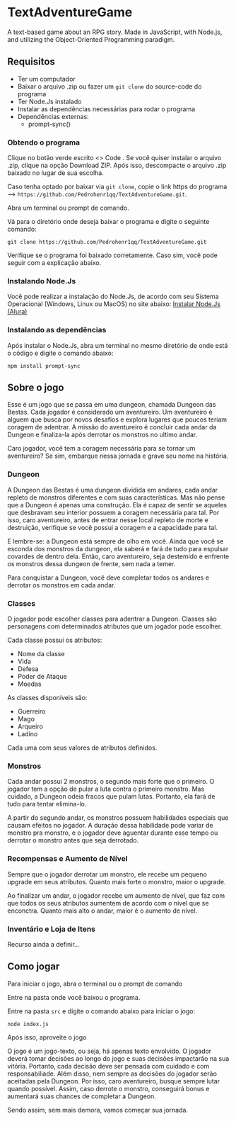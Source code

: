 # TextAdventureGame
A text-based game about an RPG story. Made in JavaScript, with Node.js, and utilizing the Object-Oriented Programming paradigm.

## Requisitos
 - Ter um computador
 - Baixar o arquivo .zip ou fazer um `git clone` do source-code do programa
 - Ter Node.Js instalado
 - Instalar as dependências necessárias para rodar o programa
 - Dependências externas:
   - prompt-sync()

### Obtendo o programa
Clique no botão verde escrito <> Code
.
Se você quiser instalar o arquivo .zip, clique na opção Download ZIP. Após isso, descompacte o arquivo .zip baixado no lugar de sua escolha.

Caso tenha optado por baixar via `git clone`, copie o link https do programa --> `https://github.com/Pedrohenr1qq/TextAdventureGame.git`.

Abra um terminal ou prompt de comando.

Vá para o diretório onde deseja baixar o programa e digite o seguinte comando:

```
git clone https://github.com/Pedrohenr1qq/TextAdventureGame.git 
```

Verifique se o programa foi baixado corretamente. Caso sim, você pode seguir com a explicação abaixo.

### Instalando Node.Js
Você pode realizar a instalação do Node.Js, de acordo com seu Sistema Operacional (Windows, Linux ou MacOS) no site abaixo:
[Instalar Node.Js (Alura)](https://www.alura.com.br/artigos/como-instalar-node-js-windows-linux-macos)

### Instalando as dependências
Após instalar o Node.Js, abra um terminal no mesmo diretório de onde está o código e digite o comando abaixo:

```
npm install prompt-sync
```

## Sobre o jogo 
Esse é um jogo que se passa em uma dungeon, chamada Dungeon das Bestas. Cada jogador é considerado um aventureiro. Um aventureiro é alguem que busca por novos desafios e explora lugares que poucos teriam coragem de adentrar. A missão do aventureiro é concluir cada andar da Dungeon e finaliza-la após derrotar os monstros no ultimo andar. 

Caro jogador, você tem a coragem necessária para se tornar um aventureiro? 
Se sim, embarque nessa jornada e grave seu nome na história. 

### Dungeon
A Dungeon das Bestas é uma dungeon dividida em andares, cada andar repleto de monstros diferentes e com suas características. Mas não pense que a Dungeon é apenas uma construção. Ela é capaz de sentir se aqueles que desbravam seu interior possuem a coragem necessária para tal. Por isso, caro aventureiro, antes de entrar nesse local repleto de morte e destruição, verifique se vocẽ possui a coragem e a capacidade para tal. 

E lembre-se:  a Dungeon está sempre de olho em você. Ainda que você se esconda dos monstros da dungeon, ela saberá e fará de tudo para espulsar covardes de dentro dela. Então, caro aventureiro, seja destemido e enfrente os monstros dessa dungeon de frente, sem nada a temer. 

Para conquistar a Dungeon, você deve completar todos os andares e derrotar os monstros em cada andar. 

### Classes
O jogador pode escolher classes para adentrar a Dungeon. Classes são personagens com determinados atributos que um jogador pode escolher.

Cada classe possui os atributos: 
 - Nome da classe
 - Vida
 - Defesa
 - Poder de Ataque
 - Moedas

As classes disponíveis são:
 - Guerreiro
 - Mago
 - Arqueiro
 - Ladino

Cada uma com seus valores de atributos definidos. 

### Monstros
Cada andar possui 2 monstros, o segundo mais forte que o primeiro. O jogador tem a opção de pular a luta contra o primeiro monstro. Mas cuidado, a Dungeon odeia fracos que pulam lutas. Portanto, ela fará de tudo para tentar elimina-lo. 

A partir do segundo andar, os monstros possuem habilidades especiais que causam efeitos no jogador. A duração dessa habilidade pode variar de monstro pra monstro, e o jogador deve aguentar durante esse tempo ou derrotar o monstro antes que seja derrotado.

### Recompensas e Aumento de Nível
Sempre que o jogador derrotar um monstro, ele recebe um pequeno upgrade em seus atributos. Quanto mais forte o monstro, maior o upgrade.

Ao finalizar um andar, o jogador recebe um aumento de nível, que faz com que todos os seus atributos aumentem de acordo com o nível que se enconctra. Quanto mais alto o andar, maior é o aumento de nível.

### Inventário e Loja de Itens 
Recurso ainda a definir...

## Como jogar
Para iniciar o jogo, abra o terminal ou o prompt de comando

Entre na pasta onde você baixou o programa. 

Entre na pasta `src` e digite o comando abaixo para iniciar o jogo:
```
node index.js
```

Após isso, aproveite o jogo

O jogo é um jogo-texto, ou seja, há apenas texto envolvido. O jogador deverá tomar decisões ao longo do jogo e suas decisões impactarão na sua vitória. Portanto, cada decisão deve ser pensada com cuidado e com responsabiliade. Além disso, nem sempre as decisões do jogador serão aceitadas pela Dungeon. Por isso, caro aventureiro, busque sempre lutar quando possível. Assim, caso derrote o monstro, conseguirá bonus e aumentará suas chances de completar a Dungeon.

Sendo assim, sem mais demora, vamos começar sua jornada.
